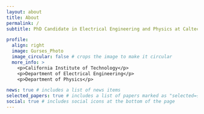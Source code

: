 ```yaml
---
layout: about
title: About
permalink: /
subtitle: PhD Candidate in Electrical Engineering and Physics at Caltech

profile:
  align: right
  image: Gurses_Photo
  image_circular: false # crops the image to make it circular
  more_info: >
    <p>California Institute of Technology</p>
    <p>Department of Electrical Engineering</p>
    <p>Department of Physics</p>

news: true # includes a list of news items
selected_papers: true # includes a list of papers marked as "selected={true}"
social: true # includes social icons at the bottom of the page
---
```



